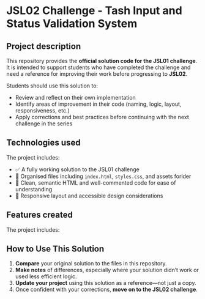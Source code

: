 # JSL02 Challenge - Tash Input and Status Validation System

## Project description

This repository provides the **official solution code for the JSL01 challenge**. It is intended to support students who have completed the challenge and need a reference for improving their work before progressing to **JSL02**.

Students should use this solution to:

- Review and reflect on their own implementation
- Identify areas of improvement in their code (naming, logic, layout, responsiveness, etc.)
- Apply corrections and best practices before continuing with the next challenge in the series

## Technologies used

The project includes:

- ✅ A fully working solution to the JSL01 challenge
- 📁 Organised files including `index.html`, `styles.css`, and assets forlder
- 🎯 Clean, semantic HTML and well-commented code for ease of understanding
- 📐 Responsive layout and accessible design considerations

## Features created

The project includes:

## How to Use This Solution

1. **Compare** your original solution to the files in this repository.
2. **Make notes** of differences, especially where your solution didn’t work or used less efficient logic.
3. **Update your project** using this solution as a reference—not just a copy.
4. Once confident with your corrections, **move on to the JSL02 challenge**.
